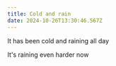 ```yaml
---
title: Cold and rain
date: 2024-10-26T13:30:46.567Z
---
```


It has been cold and raining all day

It's raining even harder now
